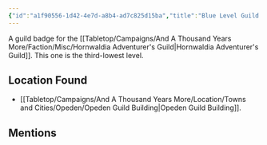 ```yaml
---
{"id":"a1f90556-1d42-4e7d-a8b4-ad7c825d15ba","title":"Blue Level Guild Badge","description":"A guild badge for the Hornwaldia Adventurer's Guild. This one is the third-lowest level.","isInCurrentInventory":true,"amountHeld":1,"causeOfConsumption":"null","publish":true,"date_created":"Saturday, April 13th 2024, 8:16:04 pm","date_modified":"Tuesday, April 16th 2024, 8:19:37 pm","cssclasses":["mado-heading"],"path":"Tabletop/Campaigns/And A Thousand Years More/Inventory/Misc/Blue Level Guild Badge.md","permalink":"/tabletop/campaigns/and-a-thousand-years-more/inventory/misc/blue-level-guild-badge/","PassFrontmatter":true}
---
```



A guild badge for the [[Tabletop/Campaigns/And A Thousand Years More/Faction/Misc/Hornwaldia Adventurer's Guild\|Hornwaldia Adventurer's Guild]]. This one is the third-lowest level.

## Location Found

- [[Tabletop/Campaigns/And A Thousand Years More/Location/Towns and Cities/Opeden/Opeden Guild Building\|Opeden Guild Building]].

## Mentions


